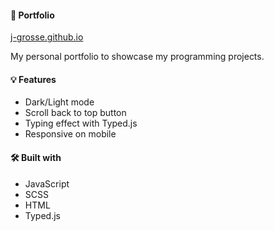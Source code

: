 #### 📝 Portfolio

[j-grosse.github.io](https://j-grosse.github.io/)

My personal portfolio to showcase my programming projects.

#### 💡 Features

- Dark/Light mode
- Scroll back to top button
- Typing effect with Typed.js
- Responsive on mobile

#### 🛠️ Built with

- JavaScript
- SCSS
- HTML
- Typed.js
